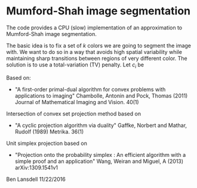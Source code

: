 Mumford-Shah image segmentation
===============================

The code provides a CPU (slow) implementation of an approximation to Mumford-Shah image segmentation. 

The basic idea is to fix a set of $k$ colors we are going to segment the image with. We want to do so in a way that avoids high spatial variability while maintaining sharp transitions between regions of very different color. The solution is to use a total-variation (TV) penalty. Let $c_i$ be   

Based on:
 * "A first-order primal-dual algorithm for convex problems with applications to imaging" 
Chambolle, Antonin and Pock, Thomas (2011)
Journal of Mathematical Imaging and Vision. 40(1)

Intersection of convex set projection method based on 
 * "A cyclic projection algorithm via duality"
Gaffke, Norbert and Mathar, Rudolf (1989)
Metrika. 36(1)

Unit simplex projection based on 
 * "Projection onto the probability simplex : An efficient algorithm with a
 simple proof and an application"
Wang, Weiran and Miguel, A (2013)
arXiv:1309.1541v1

Ben Lansdell
11/22/2016
